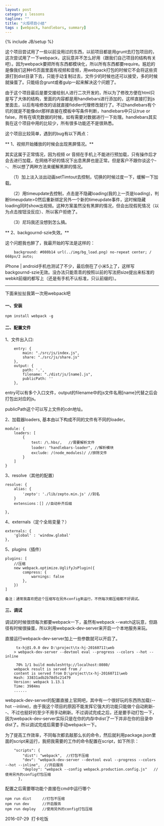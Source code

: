 ```yaml
---
layout: post
category : lessons
tagline: ""
title: "火炬项目小结"
tags : [webpack, handlebars, summary]
---
```


{% include JB/setup %}

这个项目尝试用了一些以前没用过的东西，以前项目都是用grunt去打包项目的，这次尝试用了一下webpack，这玩意并不怎么好用（跟我们自己项目的结构有关吧）。因为webpack要把所有东西都模块化，所以所有东西都要require。尴尬的是像我们这种H5页面里面有视频和音频，用webpack打包的时候它不会将这些资源打到dist目录下去，只能手动复制过去，文件少的时候也还可以接受，多的时候就操蛋了。只能结合grunt或者gulp一起来解决这个问题了。

<!--more-->

由于这个项目最后是要交接给别人进行二次开发的，所以为了修改方便在html只是写了大体的结构，里面的内容都是用handlebars进行添加的，这样直接打到js里面去，以后有啥修改的话就直接fiddler代理修改就行了。不过handlebars有个坑的就是不能像dot那样直接在模板中写条件判断，handlebars中只认true or false，所有在填充数据的时候，如有需要对数据进行一下处理。handlebars其实我在这个项目中用的比较少，所有很多功能还不是很熟悉。

这个项目比较简单，遇到的bug有以下两点：

** 1、视频开始播放的时候会出现黑屏情况。**

其实这属于正常情况，因为视频 or 音频在手机上不能进行预加载，只有操作后才会去进行加载，在网络不好的情况下出息黑屏也是正常。但是客户不跟你谈这个- -、 所以想了两种方法来缓解黑屏的情况。

&nbsp;&nbsp;&nbsp;&nbsp;&nbsp;（1）加上淡入淡出动画setTimtout去控制，切换的时候过度一下，缓解一下加载。

&nbsp;&nbsp;&nbsp;&nbsp;&nbsp;（2）用timeupdate去控制，点击是不隐藏loading(我的上一页是loading)，判断timeupdate>0然后重新绑定另外一个新的timeupdate事件，这时候隐藏loading同时show出视频。这种方案虽然没有黑屏的情况，但会出现假死情况（以为点击按钮没反应）、所以客户拒绝了。

&nbsp;&nbsp;&nbsp;&nbsp;&nbsp;（3）尼玛我还没想到怎么搞。

** 2、backgournd-szie失效。**

这个问题我也醉了，我最开始的写法是这样的： 

		background: #080b14 url(../img/bg_load.png) no-repeat center; / 668px/2 auto;

iPhone | android手机也测试了不少，最后倒在了小米5上了，这样写backgournd-szie无效。没办法只能乖乖的按照以前的写法把size提出来标准的webkit前缀的都写上（还是有手机不认标准，只认前缀的）。


<hr/>

下面来扯扯我第一次用webpack吧

#### 一、安装 ####

	npm install webpack -g

#### 二、配置文件 ####

1、文件出入口:

		entry: {
	        main: "./src/js/index.js",
	        share: "./src/js/share.js"
	    },
		output: {
        	path: '.',
        	filename: "./dist/js/[name].js",
        	publicPath: ''
    	},

entry可以有多个入口文件，output的filename中的js文件名用[name]代替之后会打包出对应的js。

publicPath这个可以写上文件的cdn地址。


2、加载器loaders, 基本由以下构成不同的文件有不同的loader。

	module: {
        loaders: [
			{
                test: /\.hbs/,   //需要解析文件
                loader: "handlebars-loader", //解析模块
                exclude: /(node_modules)/ //排除文件
            }
		]
	}

3、resolve（其他的配置）
	
	resolve: {
        alias: {
            'zepto': './lib/zepto.min.js' //别名
        }
		extensions：[] //自动补齐后缀

    },

4、externals（定个全局变量？）
	
	externals: {
        'global' : 'window.global'
    },

5、plugins（插件）

	plugins: [
		//压缩
        new webpack.optimize.UglifyJsPlugin({   
            compress: {
                warnings: false
            },
        })
    ]

	备注：通常我喜欢把这个压缩写在另外config来运行，不然每次都压缩都不好调试。

#### 三、调试 ####

调试的时候很烦每次都要webpack一下，虽然有webpack --watch这玩意，但路径有时候很操蛋，所以利用webpack-dev-server来开启一个本地服务来玩。

直接运行webpack-dev-server加上一些参数就可以开启了。

		 tx-hj@1.0.0 dev D:\project\tx-hj-20160711\web
		> webpack-dev-server --devtool eval --progress --colors --hot --inline
		
		 70% 1/1 build moduleshttp://localhost:8080/
		webpack result is served from /
		content is served from D:\project\tx-hj-20160711\web
		Hash: 33831adb2b78d5c21479
		Version: webpack 1.13.1
		Time: 3984ms
		......

webpack-dev-server的配置直接上官网吧，其中有一个很好玩的东西热加载(--hot --inline)，由于我这个项目的原因不能发挥它强大的功能只能做个自动刷新- -、不过也挺好的至少不用手动刷新。不过调试完成之后，还是要手动打包一下，因为webpack-dev-server实际只是在你的内存中dist了一下并非在你的目录中dist了。所以调试完成后需要手动webpack一下。

为了提高工作效率，不同每次都去敲那么长的命令，然后就利用package.json里面的script来运行，我把我需要的工作的命令配置在script，如下所示：

		"scripts": {
		    "dist": "webpack",  //打包不压缩
		    "dev": "webpack-dev-server --devtool eval --progress --colors --hot --inline",  //开启服务
		    "deploy": "webpack --config webpack.production.config.js"   //使用另外的config打包压缩
		  },

配置之后需要哪功能个直接在cmd中运行哪个

	npm run dist     //打包不压缩
	npm run dev      //开启服务
	npm run deploy   //使用另外的config打包压缩




2016-07-29&nbsp;&nbsp;打卡吃饭


